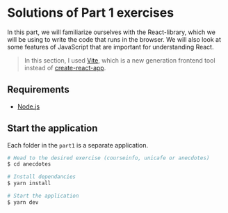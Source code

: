 # Solutions of Part 1 exercises

In this part, we will familiarize ourselves with the React-library, which we will be using to write the code that runs in the browser. We will also look at some features of JavaScript that are important for understanding React.

> In this section, I used [Vite](https://vitejs.dev/), which is a new generation frontend tool instead of [create-react-app](https://github.com/facebook/create-react-app).

## Requirements

- [Node.js](https://nodejs.org/en)

## Start the application

Each folder in the `part1` is a separate application.

```bash
# Head to the desired exercise (courseinfo, unicafe or anecdotes)
$ cd anecdotes

# Install dependancies
$ yarn install

# Start the application
$ yarn dev
```
